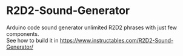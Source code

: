 # R2D2-Sound-Generator
Arduino code sound generator unlimited R2D2 phrases with just few components. <br />
See how to build it in https://www.instructables.com/R2D2-Sound-Generator/
